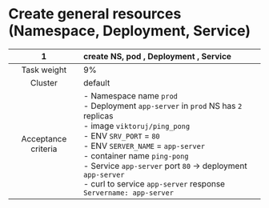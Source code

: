 # Create general resources (Namespace, Deployment, Service)
|        **1**        | create NS, pod ,  Deployment , Service                                                                                                                                                                                                                                                                                                                                             |
| :-----------------: |:-----------------------------------------------------------------------------------------------------------------------------------------------------------------------------------------------------------------------------------------------------------------------------------------------------------------------------------------------------------------------------------|
|     Task weight     | 9%                                                                                                                                                                                                                                                                                                                                                                                 |
|       Cluster       | default                                                                                                                                                                                                                                                                                                                                                                            |
| Acceptance criteria | - Namespace  name `prod`  <br/> - Deployment  `app-server` in  `prod` NS has `2` replicas   <br/> - image  `viktoruj/ping_pong` <br/> - ENV `SRV_PORT` = `80` <br/> - ENV `SERVER_NAME` = `app-server` <br/> - container name `ping-pong` <br/> - Service `app-server` port `80` -> deployment `app-server` <br/> - curl to service `app-server` response `Servername: app-server` |
